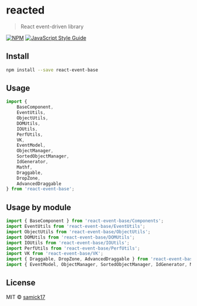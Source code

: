 # reacted

> React event-driven library

[![NPM](https://img.shields.io/npm/v/reacted.svg)](https://www.npmjs.com/package/reacted) [![JavaScript Style Guide](https://img.shields.io/badge/code_style-standard-brightgreen.svg)](https://standardjs.com)

## Install

```bash
npm install --save react-event-base
```

## Usage

```js
import {
	BaseComponent,
	EventUtils,
	ObjectUtils,
	DOMUtils,
	IOUtils,
	PerfUtils,
	VK,
	EventModel,
	ObjectManager,
	SortedObjectManager,
	IdGenerator,
	Mathf,
	Draggable,
	DropZone,
	AdvancedDraggable
} from 'react-event-base';
```

## Usage by module

```js
import { BaseComponent } from 'react-event-base/Components';
import EventUtils from 'react-event-base/EventUtils';
import ObjectUtils from 'react-event-base/ObjectUtils';
import DOMUtils from 'react-event-base/DOMUtils';
import IOUtils from 'react-event-base/IOUtils';
import PerfUtils from 'react-event-base/PerfUtils';
import VK from 'react-event-base/VK';
import { Draggable, DropZone, AdvancedDraggable } from 'react-event-base/DragAndDrop';
import { EventModel, ObjectManager, SortedObjectManager, IdGenerator, Mathf } from 'react-event-base/Core';
```

## License

MIT © [samick17](https://github.com/samick17)
